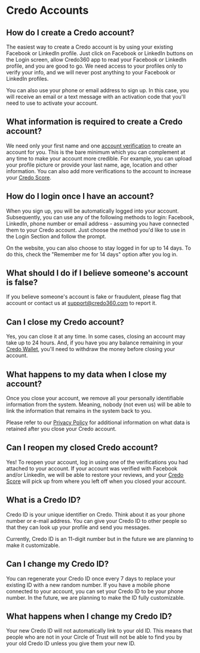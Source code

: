 # Credo Accounts

## How do I create a Credo account?
The easiest way to create a Credo account is by using your existing Facebook or LinkedIn profile. Just click on Facebook or LinkedIn buttons on the Login screen, allow Credo360 app to read your Facebook or LinkedIn profile, and you are good to go. We need access to your profiles only to verify your info, and we will never post anything to your Facebook or LinkedIn profiles.

You can also use your phone or email address to sign up. In this case, you will receive an email or a text message with an activation code that you'll need to use to activate your account.

## What information is required to create a Credo account?
We need only your first name and one [account verification](verifications#what-is-account-verification) to create an account for you. This is the bare minimum which you can complement at any time to make your account more credible. For example, you can upload your profile picture or provide your last name, age, location and other information. You can also add more verifications to the account to increase your [Credo Score](reputation-and-feedback#what-is-the-credo-score-and-how-is-it-calculated).

## How do I login once I have an account?
When you sign up, you will be automatically logged into your account. Subsequently, you can use any of the following methods to login: Facebook, LinkedIn, phone number or email address - assuming you have connected them to your Credo account. Just choose the method you'd like to use in the Login Section and follow the prompt.

On the website, you can also choose to stay logged in for up to 14 days. To do this, check the "Remember me for 14 days" option after you log in.

## What should I do if I believe someone's account is false?
If you believe someone's account is fake or fraudulent, please flag that account or contact us at [support@credo360.com](mailto:support@credo360.com) to report it.

## Can I close my Credo account?
Yes, you can close it at any time. In some cases, closing an account may take up to 24 hours. And, if you have you any balance remaining in your [Credo Wallet](credo-wallet#what-is-credo-wallet), you'll need to withdraw the money before closing your account.

## What happens to my data when I close my account?
Once you close your account, we remove all your personally identifiable information from the system. Meaning, nobody (not even us) will be able to link the information that remains in the system back to you.

Please refer to our [Privacy Policy](https://www.credo360.com/legal#privacy) for additional information on what data is retained after you close your Credo account.

## Can I reopen my closed Credo account?
Yes! To reopen your account, log in using one of the verifications you had attached to your account. If your account was verified with Facebook and/or LinkedIn, we will be able to restore your reviews, and your [Credo Score](reputation-and-feedback#what-is-the-credo-score-and-how-is-it-calculated) will pick up from where you left off when you closed your account.

## What is a Credo ID?
Credo ID is your unique identifier on Credo. Think about it as your phone number or e-mail address. You can give your Credo ID to other people so that they can look up your profile and send you messages.

Currently, Credo ID is an 11-digit number but in the future we are planning to make it customizable.

## Can I change my Credo ID?
You can regenerate your Credo ID once every 7 days to replace your existing ID with a new random number. If you have a mobile phone connected to your account, you can set your Credo ID to be your phone number. In the future, we are planning to make the ID fully customizable.

## What happens when I change my Credo ID?
Your new Credo ID will not automatically link to your old ID. This means that people who are not in your Circle of Trust will not be able to find you by your old Credo ID unless you give them your new ID.